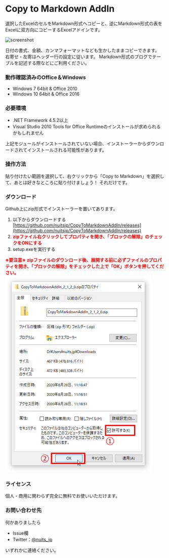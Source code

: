 # Copy to Markdown AddIn

選択したExcelのセルをMarkdown形式へコピーと、逆にMarkdown形式の表をExcelに双方向にコピーするExcelアドインです。

![screenshot](docs/images/screenshot.ja-JP.gif)

日付の書式、金額、カンマフォーマットなども生かしたままコピーできます。
右寄せ・左寄はヘッダー行の設定に従います。
Markdown形式のブログでテーブルを記述する際などにご利用ください。

### 動作確認済みのOffice＆Windows

* Windows 7 64bit & Office 2010
* Windows 10 64bit & Office 2016

### 必要環境

* .NET Framework 4.5.2以上
* Visual Studio 2010 Tools for Office Runtimeのインストールが求められるかもしれません

上記モジュールがインストールされていない場合、インストーラーからダウンロードされてインストールされる可能性があります。


### 操作方法

貼り付けたい範囲を選択して、右クリックから「Copy to Markdown」を選択して、あとは好きなところに貼り付けましょう！
それだけです。

### ダウンロード

Github上にzip形式でインストーラーを置いてあります。

1. 以下からダウンロードする
[https://github.com/nuitsjp/CopyToMarkdownAddIn/releases](https://github.com/nuitsjp/CopyToMarkdownAddIn/releases)
2. <span style="color: #ff0000"><b>zipファイル右クリックしてプロパティを開き、「ブロックの解除」のチェックをONにする</b></span>
3. setup.exeを実行する

<b><span style="color: #ff0000">※要注意※
zipファイルのダウンロード後、展開する前に必ずファイルのプロパティを開き、「ブロックの解除」をチェックした上で「OK」ボタンを押してください。
</span></b>
![](docs/images/zip.png)

### ライセンス

個人・商用に関わらず完全に無料でお使いいただけます。

### お問い合わせ先

何かありましたら

* Issue欄
* Twitter：[@nuits_jp](https://twitter.com/nuits_jp)

いずれかに連絡ください。
